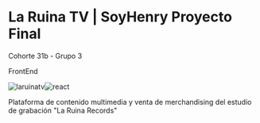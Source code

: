 # La Ruina TV | SoyHenry Proyecto Final
Cohorte 31b - Grupo 3 

FrontEnd

![laruinatv]![react]



Plataforma de contenido multimedia y venta de merchandising del estudio de grabación "La Ruina Records"


[laruinatv]: https://user-images.githubusercontent.com/105039526/209430968-0855a7b8-c875-4633-a36e-7fde25568555.png
[react]: https://camo.githubusercontent.com/5ebc638bb3e5113c5a87a5462197c35f40f7185ea9940e7723846b6e403f8a6b/68747470733a2f2f6372656174652d72656163742d6170702e6465762f696d672f6c6f676f2e737667